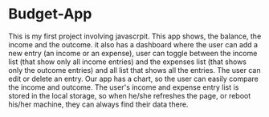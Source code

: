 # Budget-App
This is my first project involving javascrpit.
This app shows, the balance, the income and the outcome. it also has a dashboard where the user can add a new entry (an income or an expense), user can toggle between the income list (that show only all income entries) and the expenses list (that shows only the outcome entries) and all list that shows all the entries. 
The user can edit or delete an entry. 
Our app has a chart, so the user can easily compare the income and outcome.
The user's income and expense entry list is stored in the local storage, so when he/she refreshes the page, or reboot his/her machine, they can always find their data there.
